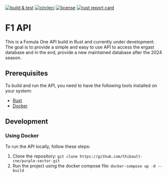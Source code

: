 [![build & test](https://github.com/f1-tech/api/blob/master/.github/workflows/rust.yml/badge.svg)](https://github.com/f1-tech/api/blob/master/.github/workflows/rust.yml)
[![circleci](https://img.shields.io/circleci/build/gh/f1-tech/api?logo=circleci&logoColor=white&label=circleci)](https://circleci.com/gh/f1-tech/api)
[![license](https://img.shields.io/github/license/f1-tech/api)](https://www.gnu.org/licenses/gpl-3.0.en.html)
[![rust report card](https://rust-reportcard.xuri.me/badge/github.com/f1-tech/api)](https://rust-reportcard.xuri.me/report/github.com/f1-tech/api)

# F1 API

This is a Fomula One API build in Rust and currently under development. The goal is to provide a simple and easy to use API to access the ergast database and in the end, provide a new maintained database after the 2024 season.

## Prerequisites

To build and run the API, you need to have the following tools installed on your system:

- [Rust](https://www.rust-lang.org/tools/install)
- [Docker](https://docs.docker.com/get-docker/)

## Development

### Using Docker

To run the API locally, follow these steps:

1. Clone the repository: `git clone https://github.com/thibault-cne/purple-sector.git`
2. Run the project using the docker compose file: `docker-compose up -d --build`
